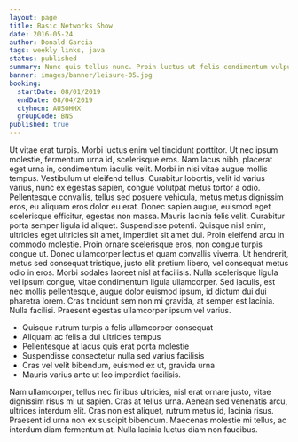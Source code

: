 ```yaml
---
layout: page
title: Basic Networks Show
date: 2016-05-24
author: Donald Garcia
tags: weekly links, java
status: published
summary: Nunc quis tellus nunc. Proin luctus ut felis condimentum vulputate.
banner: images/banner/leisure-05.jpg
booking:
  startDate: 08/01/2019
  endDate: 08/04/2019
  ctyhocn: AUSOHHX
  groupCode: BNS
published: true
---
```

Ut vitae erat turpis. Morbi luctus enim vel tincidunt porttitor. Ut nec ipsum molestie, fermentum urna id, scelerisque eros. Nam lacus nibh, placerat eget urna in, condimentum iaculis velit. Morbi in nisi vitae augue mollis tempus. Vestibulum ut eleifend tellus. Curabitur lobortis, velit id varius varius, nunc ex egestas sapien, congue volutpat metus tortor a odio. Pellentesque convallis, tellus sed posuere vehicula, metus metus dignissim eros, eu aliquam eros dolor eu erat. Donec sapien augue, euismod eget scelerisque efficitur, egestas non massa. Mauris lacinia felis velit.
Curabitur porta semper ligula id aliquet. Suspendisse potenti. Quisque nisl enim, ultricies eget ultricies sit amet, imperdiet sit amet dui. Proin eleifend arcu in commodo molestie. Proin ornare scelerisque eros, non congue turpis congue ut. Donec ullamcorper lectus et quam convallis viverra. Ut hendrerit, metus sed consequat tristique, justo elit pretium libero, vel consequat metus odio in eros. Morbi sodales laoreet nisl at facilisis. Nulla scelerisque ligula vel ipsum congue, vitae condimentum ligula ullamcorper. Sed iaculis, est nec mollis pellentesque, augue dolor euismod ipsum, id dictum dui dui pharetra lorem. Cras tincidunt sem non mi gravida, at semper est lacinia. Nulla facilisi. Praesent egestas ullamcorper ipsum vel varius.

* Quisque rutrum turpis a felis ullamcorper consequat
* Aliquam ac felis a dui ultricies tempus
* Pellentesque at lacus quis erat porta molestie
* Suspendisse consectetur nulla sed varius facilisis
* Cras vel velit bibendum, euismod ex ut, gravida urna
* Mauris varius ante ut leo imperdiet facilisis.

Nam ullamcorper, tellus nec finibus ultricies, nisl erat ornare justo, vitae dignissim risus mi ut sapien. Cras at tellus urna. Aenean sed venenatis arcu, ultrices interdum elit. Cras non est aliquet, rutrum metus id, lacinia risus. Praesent id urna non ex suscipit bibendum. Maecenas molestie mi tellus, ac interdum diam fermentum at. Nulla lacinia luctus diam non faucibus.
